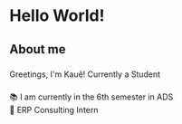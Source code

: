 <h1 align="left">Hello World!</h1>

###

<h2 align="left">About me</h2>

###

<p align="left">Greetings, I'm Kauê! Currently a Student</p>

###

<p align="left">📚 I am currently in the 6th semester in ADS<br>🎯 ERP Consulting Intern</p>

